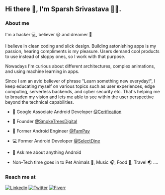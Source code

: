 ## Hi there 👋, I'm Sparsh Srivastava 🧑‍💻.

### About me
I'm a hacker 💻, believer 😃 and dreamer 💭 


I believe in clean coding and slick design. Building astonishing apps is my passion, hearing compliments is my pleasure. Users demand cool products to use instead of sloppy ones, so I work with that purpose.

Nowadays I'm curious about different architectures, complex animations, and using machine learning in apps.

Since I am an avid believer of phrase "Learn something new everyday!", I keep educating myself on various topics such as user experiences, edge computing, serverless backends, and cyber security etc. That's helping me to broaden my vision and lets me able to see within the user perspective beyond the technical capabilities.


* 🤖 Google Associate Android Developer [@Cerification](https://www.credential.net/3r0ntt9e?key=212070138435373eb014f23bfa8d6f2b8d6e89cb583320e8034a99975e399413)

* 💼 Founder [@SmokeTreesDigital](https://smoketrees.dev/) 

* 📲 Former Android Engineer [@FamPay](https://fampay.in/)

* 💻 Former Android Developer [@SelectDine](https://selectdine.com/)

* 💬 Ask me about anything Android

* Non-Tech time goes in to Pet Animals 🐶, Music 🎧, Food 🍜, Travel 🌏 ....


### Reach me at

[![Linkedin](https://img.shields.io/badge/LinkedIn-blue.svg?style=for-the-badge&logo=linkedin)](https://www.linkedin.com/in/sparshsri/)
[![Twitter](https://img.shields.io/badge/Twitter-skyblue.svg?style=for-the-badge&logo=twitter)](https://twitter.com/sparsh_sri)
[![Fiverr](https://img.shields.io/badge/Fiverr-lightcoral.svg?style=for-the-badge&logo=fiverr)](https://www.fiverr.com/sparshsri)
